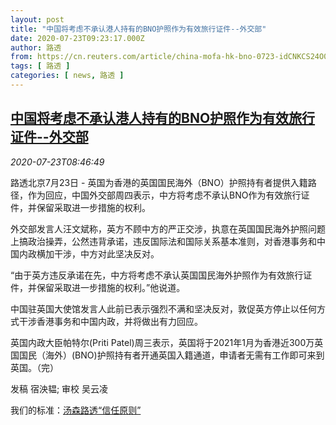 ```yaml
---
layout: post
title: "中国将考虑不承认港人持有的BNO护照作为有效旅行证件--外交部"
date: 2020-07-23T09:23:17.000Z
author: 路透
from: https://cn.reuters.com/article/china-mofa-hk-bno-0723-idCNKCS24O0YL
tags: [ 路透 ]
categories: [ news, 路透 ]
---
```

<!--1595496197000-->
[中国将考虑不承认港人持有的BNO护照作为有效旅行证件--外交部](https://cn.reuters.com/article/china-mofa-hk-bno-0723-idCNKCS24O0YL)
------

<div>
<div><i>2020-07-23T08:46:49</i></div><div class="StandardArticleBody_body"><p>路透北京7月23日 - 英国为香港的英国国民海外（BNO）护照持有者提供入籍路径，作为回应，中国外交部周四表示，中方将考虑不承认BNO作为有效旅行证件，并保留采取进一步措施的权利。 </p><p>外交部发言人汪文斌称，英方不顾中方的严正交涉，执意在英国国民海外护照问题上搞政治操弄，公然违背承诺，违反国际法和国际关系基本准则，对香港事务和中国内政横加干涉，中方对此坚决反对。 </p><p>“由于英方违反承诺在先，中方将考虑不承认英国国民海外护照作为有效旅行证件，并保留采取进一步措施的权利。”他说道。 </p><p>中国驻英国大使馆发言人此前已表示强烈不满和坚决反对，敦促英方停止以任何方式干涉香港事务和中国内政，并将做出有力回应。 </p><p>英国内政大臣帕特尔(Priti Patel)周三表示，英国将于2021年1月为香港近300万英国国民（海外）(BNO)护照持有者开通英国入籍通道，申请者无需有工作即可来到英国。（完） </p><div class="Attribution_container"><div class="Attribution_attribution"><p class="Attribution_content">发稿 宿泱韫; 审校 吴云凌 </p></div></div><div class="StandardArticleBody_trustBadgeContainer"><span class="StandardArticleBody_trustBadgeTitle">我们的标准：</span><span class="trustBadgeUrl"><a href="https://www.thomsonreuters.cn/content/dam/openweb/documents/pdf/china/brochures/about-us-1.pdf">汤森路透“信任原则”</a></span></div></div>
</div>
